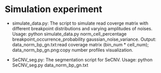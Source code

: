 # Simulation experiment
+ simulate\_data.py: The script to simulate read coverge matrix with different breakpoint distributions and varying amplitudes of noises. 
Usage: python simulate\_data.py norm\_cell\_percentage breakpoint\_occurrence\_probability gaussian\_noise\_variance. 
Output: data\_norm\_bp\_gn.txt:read coverage matrix (bin\_num * cell\_num); data\_norm\_bp\_gn.png:copy number profiles visualization.

+ SeCNV\_seg.py: The segmentation script for SeCNV. 
Usage: python SeCNV\_seg.py data\_norm\_bp\_gn.txt
